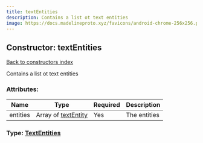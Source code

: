 ```yaml
---
title: textEntities
description: Contains a list ot text entities
image: https://docs.madelineproto.xyz/favicons/android-chrome-256x256.png
---
```

## Constructor: textEntities  
[Back to constructors index](index.md)



Contains a list ot text entities

### Attributes:

| Name     |    Type       | Required | Description |
|----------|---------------|----------|-------------|
|entities|Array of [textEntity](../constructors/textEntity.md) | Yes|The entities|



### Type: [TextEntities](../types/TextEntities.md)


